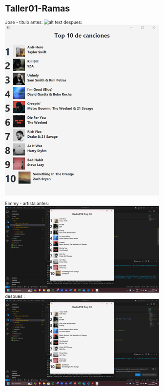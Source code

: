 # Taller01-Ramas

Jose - titulo
antes:
![alt text](antes)
despues:
![alt text](despues.png)

Eimmy - artista 
antes: 
![alt text](image-1.png)
despues : 
![alt text](image.png)
